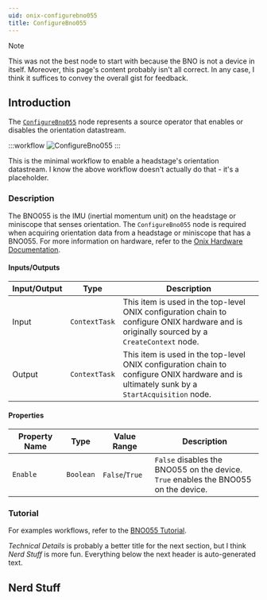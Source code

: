 ```yaml
---
uid: onix-configurebno055
title: ConfigureBno055
---
```


> [!NOTE]
> This was not the best node to start with because the BNO is not a device in itself. Moreover, this page's content probably isn't all correct. In any case, I think it suffices to convey the overall gist for feedback.

## Introduction

The [`ConfigureBno055`](xref:OpenEphys.Onix.ConfigureBno055) node represents a source operator that enables or disables the orientation datastream. 

:::workflow 
![ConfigureBno055](~/workflows/onix-configurebno055.bonsai)
:::

This is the minimal workflow to enable a headstage's orientation datastream. I know the above workflow doesn't actually do that - it's a placeholder.

### Description

The BNO055 is the IMU (inertial momentum unit) on the headstage or miniscope that senses orientation. The `ConfigureBno055` node is required when acquiring orientation data from a headstage or miniscope that has a BNO055. For more information on hardware, refer to the [Onix Hardware Documentation](https://open-ephys.github.io/onix-docs). 

#### Inputs/Outputs

| Input/Output | Type          | Description                                                                                                                                 |    
| ------------ | ------------- | ------------------------------------------------------------------------------------------------------------------------------------------- |  
| Input        | `ContextTask` | This item is used in the top-level ONIX configuration chain to configure ONIX hardware and is originally sourced by a `CreateContext` node. |
| Output       | `ContextTask` | This item is used in the top-level ONIX configuration chain to configure ONIX hardware and is ultimately sunk by a `StartAcquisition` node. |

#### Properties

| Property Name | Type      | Value Range    | Description                                                                             |    
| ------------- | --------- | -------------- | --------------------------------------------------------------------------------------- | 
| `Enable`      | `Boolean` | `False`/`True` | `False` disables the BNO055 on the device.<br>`True` enables the BNO055 on the  device. |

### Tutorial

For examples workflows, refer to the [BNO055 Tutorial](~/tutorials/rhs2116-tut.md).

*Technical Details* is probably a better title for the next section, but I think *Nerd Stuff* is more fun. Everything below the next header is auto-generated text.

## Nerd Stuff

